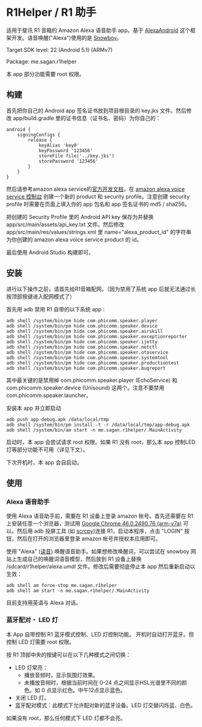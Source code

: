 

# R1Helper / R1 助手

适用于斐讯 R1 音箱的 Amazon Alexa 语音助手 app。基于 [AlexaAndroid](https://github.com/willblaschko/AlexaAndroid) 这个框架开发。语音唤醒("Alexa")使用的是 [Snowboy](https://snowboy.kitt.ai/)。

Target SDK level: 22 (Android 5.1) (ARMv7)

Package: me.sagan.r1helper

本 app 部分功能需要 root 权限。

## 构建

首先把你自己的 Android app 签名证书放到项目根目录的 key.jks 文件。然后修改 app/build.gradle 里的证书信息（证书名、密码）为你自己的：

```
android {
    signingConfigs {
        release {
            keyAlias 'key0'
            keyPassword '123456'
            storeFile file('../key.jks')
            storePassword '123456'
        }
    }
}
```

然后请参考amazon alexa service的[官方开发文档](https://developer.amazon.com/en-US/docs/alexa/alexa-voice-service/get-started-with-alexa-voice-service.html)，在 [amazon alexa voice service 控制台](https://developer.amazon.com/alexa/console/avs/products) 创建一个新的 product 和 security profile。注意创建 security profile 时需要在页面上填入你的 app 包名和 app 签名证书的 md5 / sha256。

把创建的 Security Profile 里的 Android API key 保存为并替换 app/src/main/assets/api_key.txt 文件。然后修改 app/src/main/res/values/strings.xml 里 name="alexa_product_id" 的字符串为你创建的 amazon alexa voice service product 的 id。

最后使用 Android Studio 构建即可。

## 安装

进行以下操作之前，请首先给R1音箱配网。（因为禁用了系统 app 后就无法通过长按顶部按键进入配网模式了）

首先用 adb 禁用 R1 自带的以下系统 app :

```
adb shell /system/bin/pm hide com.phicomm.speaker.player
adb shell /system/bin/pm hide com.phicomm.speaker.device
adb shell /system/bin/pm hide com.phicomm.speaker.airskill
adb shell /system/bin/pm hide com.phicomm.speaker.exceptionreporter
adb shell /system/bin/pm hide com.phicomm.speaker.ijetty
adb shell /system/bin/pm hide com.phicomm.speaker.netctl
adb shell /system/bin/pm hide com.phicomm.speaker.otaservice
adb shell /system/bin/pm hide com.phicomm.speaker.systemtool
adb shell /system/bin/pm hide com.phicomm.speaker.productiontest
adb shell /system/bin/pm hide com.phicomm.speaker.bugreport
```

其中最关键的是禁用掉 com.phicomm.speaker.player (EchoService) 和 com.phicomm.speaker.device (Unisound) 这两个。注意不要禁用 com.phicomm.speaker.launcher。

安装本 app 并立即启动

```
adb push app-debug.apk /data/local/tmp
adb shell /system/bin/pm install -t -r /data/local/tmp/app-debug.apk
adb shell /system/bin/am start -n me.sagan.r1helper/.MainActivity
```

启动时，本 app 会尝试请求 root 权限。如果 R1 没有 root，那么本 app 控制LED灯等部分功能不可用（详见下文）。

下次开机时，本 app 会自启动。

## 使用

### Alexa 语音助手

使用 Alexa 语音助手前，需要在 R1 设备上登录 amazon 帐号。首先还需要在 R1 上安装任意一个浏览器，测试用 [Google Chrome 46.0.2490.76 (arm-v7a)](https://www.apkmirror.com/apk/google-inc/chrome/chrome-46-0-2490-76-release/chrome-46-0-2490-76-android-5-0-android-apk-download/) 可以。然后用 adb 投屏工具 (如 [scrcpy](https://github.com/Genymobile/scrcpy))连接 R1，启动本程序，点击 "LOGIN" 按钮，然后在打开的浏览器里登录 amazon 帐号并授权本应用即可。

使用 "Alexa" ([读音](https://www.youtube.com/watch?v=U9N1xpcWwD0)) 唤醒语音助手。如果想修改唤醒词，可以尝试在 snowboy 网站上生成自己的唤醒词语音模型，然后放到 R1 设备上替换 /sdcard/r1helper/alexa.umdl 文件。修改后需要彻底停止本 app 然后重新启动以生效：

```
adb shell am force-stop me.sagan.r1helper
adb shell am start -n me.sagan.r1helper/.MainActivity
```

目前支持用英语与 Alexa 对话。

### 蓝牙配对・ LED 灯

本 App 自带控制 R1 蓝牙模式控制、LED 灯控制功能。  开机时自动打开蓝牙。但控制 LED 灯需要 root 权限。

按 R1 顶部中央的按键可以在以下几种模式之间切换：

* LED 灯常亮：
  * 播放音频时，显示氛围灯效果。
  * 未播放音频时，根据当前时间在 0-24 点之间显示HSL光谱里不同的颜色。如 0 点显示红色。中午12点显示蓝色。
* 关闭 LED 灯。
* 蓝牙配对模式：此模式下允许配对新的蓝牙设备。LED 灯交替闪烁蓝、白色。

如果没有 root，那么任何模式下 LED 灯都不会亮。